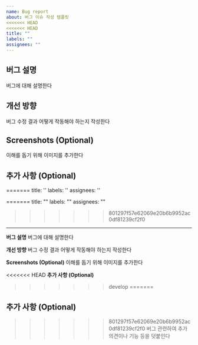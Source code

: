 ```yaml
---
name: Bug report
about: 버그 이슈 작성 템플릿
<<<<<<< HEAD
<<<<<<< HEAD
title: ""
labels: ""
assignees: ""
---
```


## 버그 설명
버그에 대해 설명한다

## 개선 방향
버그 수정 결과 어떻게 작동해야 하는지 작성한다

## Screenshots (Optional)
이해를 돕기 위해 이미지를 추가한다

## 추가 사항 (Optional)
=======
title: ''
labels: ''
assignees: ''

=======
title: ""
labels: ""
assignees: ""
>>>>>>> 801297f57e62069e20b6b9952ac0df81239cf2f0
---

**버그 설명**
버그에 대해 설명한다

**개선 방향**
버그 수정 결과 어떻게 작동해야 하는지 작성한다

**Screenshots (Optional)**
이해를 돕기 위해 이미지를 추가한다

<<<<<<< HEAD
**추가 사항 (Optional)**
>>>>>>> develop
=======
## 추가 사항 (Optional)
>>>>>>> 801297f57e62069e20b6b9952ac0df81239cf2f0
버그 관련하여 추가 의견이나 기능 등을 덧붙인다
